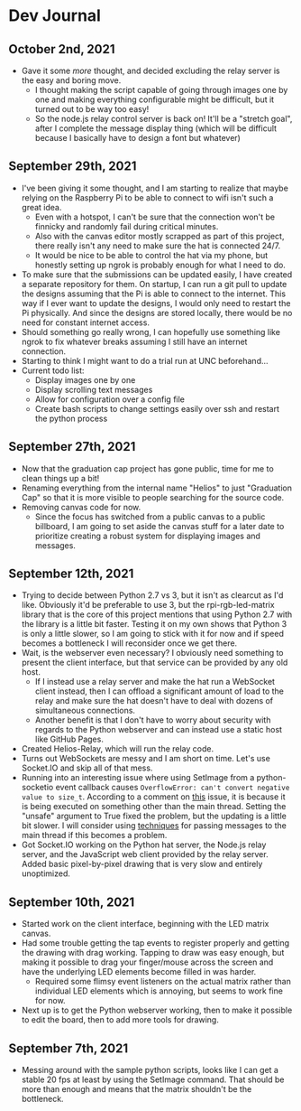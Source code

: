 # Dev Journal

## October 2nd, 2021

- Gave it some _more_ thought, and decided excluding the relay server is the easy and boring move.
  - I thought making the script capable of going through images one by one and making everything configurable might be difficult, but it turned out to be way too easy!
  - So the node.js relay control server is back on! It'll be a "stretch goal", after I complete the message display thing (which will be difficult because I basically have to design a font but whatever)

## September 29th, 2021

- I've been giving it some thought, and I am starting to realize that maybe relying on the Raspberry Pi to be able to connect to wifi isn't such a great idea.
  - Even with a hotspot, I can't be sure that the connection won't be finnicky and randomly fail during critical minutes.
  - Also with the canvas editor mostly scrapped as part of this project, there really isn't any need to make sure the hat is connected 24/7.
  - It would be nice to be able to control the hat via my phone, but honestly setting up ngrok is probably enough for what I need to do.
- To make sure that the submissions can be updated easily, I have created a separate repository for them. On startup, I can run a git pull to update the designs assuming that the Pi is able to connect to the internet. This way if I ever want to update the designs, I would only need to restart the Pi physically. And since the designs are stored locally, there would be no need for constant internet access.
- Should something go really wrong, I can hopefully use something like ngrok to fix whatever breaks assuming I still have an internet connection.
- Starting to think I might want to do a trial run at UNC beforehand...
- Current todo list:
  - Display images one by one
  - Display scrolling text messages
  - Allow for configuration over a config file
  - Create bash scripts to change settings easily over ssh and restart the python process

## September 27th, 2021

- Now that the graduation cap project has gone public, time for me to clean things up a bit!
- Renaming everything from the internal name "Helios" to just "Graduation Cap" so that it is more visible to people searching for the source code.
- Removing canvas code for now.
  - Since the focus has switched from a public canvas to a public billboard, I am going to set aside the canvas stuff for a later date to prioritize creating a robust system for displaying images and messages.

## September 12th, 2021

- Trying to decide between Python 2.7 vs 3, but it isn't as clearcut as I'd like. Obviously it'd be preferable to use 3, but the rpi-rgb-led-matrix library that is the core of this project mentions that using Python 2.7 with the library is a little bit faster. Testing it on my own shows that Python 3 is only a little slower, so I am going to stick with it for now and if speed becomes a bottleneck I will reconsider once we get there.
- Wait, is the webserver even necessary? I obviously need something to present the client interface, but that service can be provided by any old host.
  - If I instead use a relay server and make the hat run a WebSocket client instead, then I can offload a significant amount of load to the relay and make sure the hat doesn't have to deal with dozens of simultaneous connections.
  - Another benefit is that I don't have to worry about security with regards to the Python webserver and can instead use a static host like GitHub Pages.
- Created Helios-Relay, which will run the relay code.
- Turns out WebSockets are messy and I am short on time. Let's use Socket.IO and skip all of that mess.
- Running into an interesting issue where using SetImage from a python-socketio event callback causes ```OverflowError: can't convert negative value to size_t```. According to a comment on [this](https://github.com/hzeller/rpi-rgb-led-matrix/issues/1056) issue, it is because it is being executed on something other than the main thread. Setting the "unsafe" argument to True fixed the problem, but the updating is a little bit slower. I will consider using [techniques](https://www.geeksforgeeks.org/python-communicating-between-threads-set-1/) for passing messages to the main thread if this becomes a problem.
- Got Socket.IO working on the Python hat server, the Node.js relay server, and the JavaScript web client provided by the relay server. Added basic pixel-by-pixel drawing that is very slow and entirely unoptimized.

## September 10th, 2021

- Started work on the client interface, beginning with the LED matrix canvas.
- Had some trouble getting the tap events to register properly and getting the drawing with drag working. Tapping to draw was easy enough, but making it possible to drag your finger/mouse across the screen and have the underlying LED elements become filled in was harder.
  - Required some flimsy event listeners on the actual matrix rather than individual LED elements which is annoying, but seems to work fine for now.
- Next up is to get the Python webserver working, then to make it possible to edit the board, then to add more tools for drawing.

## September 7th, 2021

- Messing around with the sample python scripts, looks like I can get a stable 20 fps at least by using the SetImage command. That should be more than enough and means that the matrix shouldn't be the bottleneck.